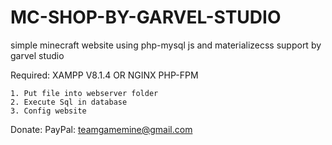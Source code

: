 # MC-SHOP-BY-GARVEL-STUDIO
simple minecraft website using php-mysql js and materializecss support by garvel studio

Required:
  XAMPP V8.1.4 OR NGINX PHP-FPM
 
 
```
1. Put file into webserver folder 
2. Execute Sql in database
3. Config website
```

Donate:
  PayPal: teamgamemine@gmail.com
